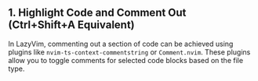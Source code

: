 ## 1. **Highlight Code and Comment Out (Ctrl+Shift+A Equivalent)**

In LazyVim, commenting out a section of code can be achieved using plugins like `nvim-ts-context-commentstring` or `Comment.nvim`. These plugins allow you to toggle comments for selected code blocks based on the file type.